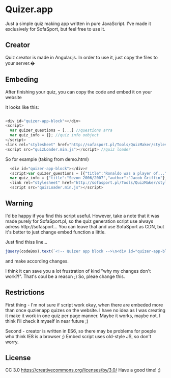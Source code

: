 # Quizer.app
Just a simple quiz making app written in pure JavaScript. I've made it exclusively for SofaSport, but feel free to use it.

Creator
--

Quiz creator is made in Angular.js. In order to use it, just copy the files to your server.�

Embeding
--

After finishing your quiz, you can copy the code and embed it on your website 

It looks like this:
```javascript

<div id="quizer-app-block"></div>
<script>
  var quizer_questions = [...] //questions arra
  var quiz_info = {}; //quiz info oobject
</script>
<link rel="stylesheet" href="http://sofasport.pl/Tools/QuizMaker/styles/default.min.css"/>
<script src="quizLoader.min.js"></script> //quiz loader

 ```
  
  So for example (taking from demo.html)

```javascript
  <div id="quizer-app-block"></div>r
  <script>var quizer_questions = [{"title":"Ronaldo was a player of...","image":"","answers":[{"text":"Real Madrid","valid":false,"$$hashKey":"object:8"},{"text":"Liverpool","valid":false,"$$hashKey":"object:9"},{"text":"AC Milan","valid":true,"$$hashKey":"object:10"},{"text":"Inter Mediolan","valid":false,"$$hashKey":"object:11"}],"active":false,"$$hashKey":"object:4"},{"text":"","image":"","answers":[{"text":"Real Madrid","valid":true,"checked":false,"$$hashKey":"object:33"},{"text":"AC Milan","valid":false,"checked":false,"$$hashKey":"object:37"},{"text":"Manchester City","valid":false,"checked":false,"$$hashKey":"object:40"},{"text":"FC Barcelona","valid":false,"checked":false,"$$hashKey":"object:43"}],"active":false,"$$hashKey":"object:27","title":"Robinho was leaving..."},{"text":"","image":"","answers":[{"text":"FC Barcelona","valid":true,"checked":false,"$$hashKey":"object:52"},{"text":"Real Madrid","valid":true,"checked":false,"$$hashKey":"object:55"},{"text":"Granada","valid":false,"checked":false,"$$hashKey":"object:58"},{"text":"Villareal","valid":true,"checked":false,"$$hashKey":"object:61"}],"active":false,"$$hashKey":"object:46","title":"Which teams were compating in the Primera Division?"}]
  var quiz_info = {"title":"Sezon 2006/2007","author":"Jacob Griffin"};</script>
  <link rel="stylesheet" href="http://sofasport.pl/Tools/QuizMaker/styles/default.min.css"/>
  <script src="quizLoader.min.js"></script>
  ```
  
Warning
--
 
 I'd be happy if you find this script useful. However, take a note that it was made purely for SofaSport.pl, so the quiz generation script use always adress http://sofasport... You can leave that and use SofaSport as CDN, but it's better to just change embed function a little. 
 
 Just find thiss line...
 
```javascript
jQuery(codeBox).text(`<!-- Quizer app block -->\n<div id="quizer-app-block"></div>\n<script>var quizer_questions = ${JSON.stringify($scope.Quests)}\nvar quiz_info = ${JSON.stringify($scope.quiz)};</script>\n<link href="http://sofasport.pl/Tools/QuizMaker/styles/default.min.css" rel="stylesheet"/>\n<script src="http://sofasport.pl/Tools/QuizMaker/quizLoader.min.js"></script>\n<!-- Quizer app block end -->`);
```

and make according changes.

I think it can save you a lot frustration of kind "why my changes don't work?!". That's coul be a reason ;) So, pleae change this.

Restrictions
--

First thing - I'm not sure if script work okay, when there are embeded more than once quzier.app quizes on the website. I have no idea as I was creating it make it work in one quiz per page manner. Maybe it works, maybe not. I think I'll check it myself in near future ;)

Second - creator is written in ES6, so there may be problems for poeple who think IE8 is a browser ;) Embed script uses old-style JS, so don't worry.

License
--

CC 3.0 https://creativecommons.org/licenses/by/3.0/
Have a good time! ;)

